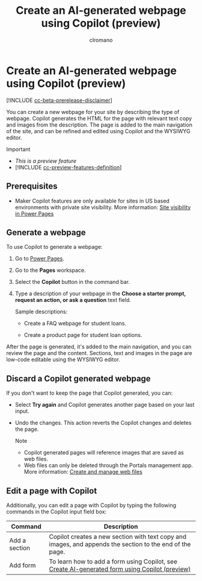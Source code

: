 ﻿---
title: Create an AI-generated webpage using Copilot (preview)
description: Learn how to create an AI-generated webpage using COpilot in Power Pages.
author: clromano
ms.topic: conceptual
ms.custom: 
ms.date: 06/22/2023
ms.subservice:
ms.author: clromano
ms.reviewer: kkendrick
contributors:
    - ProfessorKendrick
    - clromano
---
# Create an AI-generated webpage using Copilot (preview)

[!INCLUDE [cc-beta-prerelease-disclaimer](../includes/cc-beta-prerelease-disclaimer.md)]

You can create a new webpage for your site by describing the type of webpage. Copilot generates the HTML for the page with relevant text copy and images from the description. The page is added to the main navigation of the site, and can be refined and edited using Copilot and the WYSIWYG editor.

> [!IMPORTANT]
> - *This is a preview feature*
> - [!INCLUDE [cc-preview-features-definition](../includes/cc-preview-features-definition.md)]

## Prerequisites

- Maker Copilot features are only available for sites in US based environments with private site visibility. More information: [Site visibility in Power Pages](../security/site-visibility.md)

## Generate a webpage

To use Copilot to generate a webpage:

1. Go to [Power Pages](https://make.powerpages.microsoft.com/).

1. Go to the **Pages** workspace.

1. Select the **Copilot** button in the command bar.

1. Type a description of your webpage in the **Choose a starter prompt, request an action, or ask a question** text field.

    Sample descriptions:

    - Create a FAQ webpage for student loans.

    - Create a product page for student loan options.

After the page is generated, it's added to the main navigation, and you can review the page and the content. Sections, text and images in the page are low-code editable using the WYSIWYG editor.

## Discard a Copilot generated webpage

If you don't want to keep the page that Copilot generated, you can:

- Select **Try again** and Copilot generates another page based on your last input.

- Undo the changes. This action reverts the Copilot changes and deletes the page. 
    
    >[!NOTE] 
    > - Copilot generated pages will reference images that are saved as web files.
    > - Web files can only be deleted through the Portals management app. More information: [Create and manage web files](../configure/web-files.md)

## Edit a page with Copilot

Additionally, you can edit a page with Copilot by typing the following commands in the Copilot input field box:

|Command  |Description  |
|---------|---------|
|Add a section    | Copilot creates a new section with text copy and images, and appends the section to the end of the page.         |
|Add form     | To learn how to add a form using Copilot, see [Create AI-generated form using Copilot (preview)](add-form-copilot.md)         |

